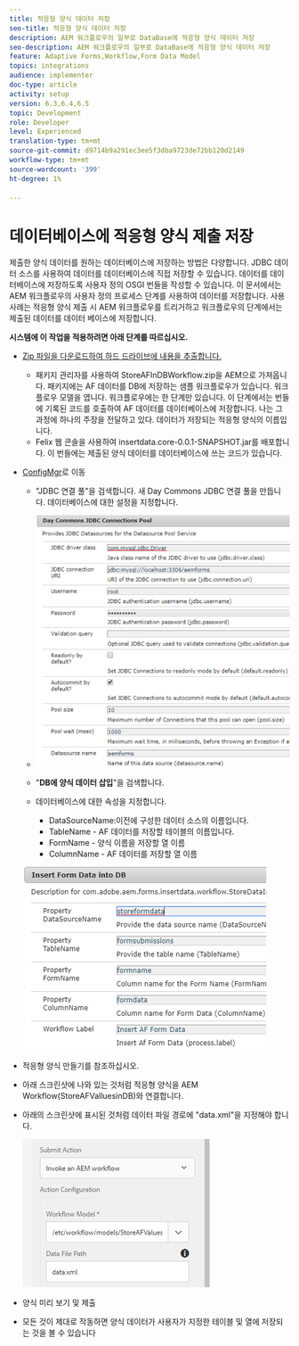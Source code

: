 ```yaml
---
title: 적응형 양식 데이터 저장
seo-title: 적응형 양식 데이터 저장
description: AEM 워크플로우의 일부로 DataBase에 적응형 양식 데이터 저장
seo-description: AEM 워크플로우의 일부로 DataBase에 적응형 양식 데이터 저장
feature: Adaptive Forms,Workflow,Form Data Model
topics: integrations
audience: implementer
doc-type: article
activity: setup
version: 6.3,6.4,6.5
topic: Development
role: Developer
level: Experienced
translation-type: tm+mt
source-git-commit: d9714b9a291ec3ee5f3dba9723de72bb120d2149
workflow-type: tm+mt
source-wordcount: '399'
ht-degree: 1%

---
```



# 데이터베이스에 적응형 양식 제출 저장

제출한 양식 데이터를 원하는 데이터베이스에 저장하는 방법은 다양합니다. JDBC 데이터 소스를 사용하여 데이터를 데이터베이스에 직접 저장할 수 있습니다. 데이터를 데이터베이스에 저장하도록 사용자 정의 OSGI 번들을 작성할 수 있습니다. 이 문서에서는 AEM 워크플로우의 사용자 정의 프로세스 단계를 사용하여 데이터를 저장합니다.
사용 사례는 적응형 양식 제출 시 AEM 워크플로우를 트리거하고 워크플로우의 단계에서는 제출된 데이터를 데이터 베이스에 저장합니다.

**시스템에 이 작업을 적용하려면 아래 단계를 따르십시오.**

* [Zip 파일을 다운로드하여 하드 드라이브에 내용을 추출합니다.](assets/storeafdataindb.zip)

   * 패키지 관리자를 사용하여 StoreAFInDBWorkflow.zip을 AEM으로 가져옵니다. 패키지에는 AF 데이터를 DB에 저장하는 샘플 워크플로우가 있습니다. 워크플로우 모델을 엽니다. 워크플로우에는 한 단계만 있습니다. 이 단계에서는 번들에 기록된 코드를 호출하여 AF 데이터를 데이터베이스에 저장합니다. 나는 그 과정에 하나의 주장을 전달하고 있다. 데이터가 저장되는 적응형 양식의 이름입니다.
   * Felix 웹 콘솔을 사용하여 insertdata.core-0.0.1-SNAPSHOT.jar를 배포합니다. 이 번들에는 제출된 양식 데이터를 데이터베이스에 쓰는 코드가 있습니다.

* [ConfigMgr](http://localhost:4502/system/console/configMgr)로 이동

   * &quot;JDBC 연결 풀&quot;을 검색합니다. 새 Day Commons JDBC 연결 풀을 만듭니다. 데이터베이스에 대한 설정을 지정합니다.

   * ![jdbc 접속 풀](assets/jdbc-connection-pool.png)
   * &quot;**DB에 양식 데이터 삽입**&quot;을 검색합니다.
   * 데이터베이스에 대한 속성을 지정합니다.
      * DataSourceName:이전에 구성한 데이터 소스의 이름입니다.
      * TableName - AF 데이터를 저장할 테이블의 이름입니다.
      * FormName - 양식 이름을 저장할 열 이름
      * ColumnName - AF 데이터를 저장할 열 이름

   ![insertdata](assets/insertdata.PNG)

* 적응형 양식 만들기를 참조하십시오.

* 아래 스크린샷에 나와 있는 것처럼 적응형 양식을 AEM Workflow(StoreAFValluesinDB)와 연결합니다.

* 아래의 스크린샷에 표시된 것처럼 데이터 파일 경로에 &quot;data.xml&quot;을 지정해야 합니다.

   ![제출](assets/submissionafforms.png)

* 양식 미리 보기 및 제출

* 모든 것이 제대로 작동하면 양식 데이터가 사용자가 지정한 테이블 및 열에 저장되는 것을 볼 수 있습니다



